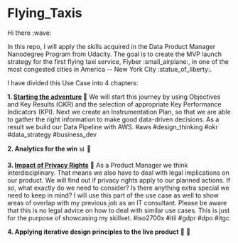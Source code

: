 # Flying_Taxis

<p> Hi there :wave: </p>
In this repo, I will apply the skills acquired in the Data Product Manager Nanodegree Program from Udacity. The goal is to create the MVP launch strategy for the first flying taxi service, Flyber :small_airplane:, in one of the most congested cities in America -- New York City :statue_of_liberty:. 

I have divided this Use Case into 4 chapters:

<b>1. [Starting the adventure](https://github.com/Wahido589/WaRa/blob/25f815c4174436a82882a92500d8468434fd0590/1_Starting_the_adventure.md) </b>:rocket:
We will start this journey by using Objectives and Key Results (OKR) and the selection of appropriate Key Performance Indicators (KPI).
Next we create an Instrumentation Plan, so that we are able to gather the right information to make good data-driven decisions. 
As a result we build our Data Pipeline with AWS. #aws #design_thinking #okr #data_strategy #business_dev

<b>2. Analytics for the win </b> :bar_chart:
🚧

<b>3. [Impact of Privacy Rights](https://github.com/Wahido589/WaRa/blob/875bf0b84f3d1bd256f66b8c4fc7dcfb8770656d/3_Impact_of_privacy_rights.md)</b> :orange_book: 
As a Product Manager we think interdisciplinary. That means we also have to deal with legal implications on our product. 
We will find out if privacy rights apply to our planned actions. If so, what exactly do we need to consider? Is there 
anything extra special we need to keep in mind? I will use this part of the use case as well to show areas of overlap
with my previous job as an IT consultant. Please be aware that this is no legal advice on how to deal with similar use cases. 
This is just for the purpose of showcasing my skillset. #iso2700x #itil #gdpr #dpo #itgc

<b>4. Applying iterative design principles to the live product</b> :arrows_counterclockwise:
🚧
